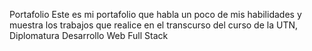 Portafolio 
Este es mi portafolio que habla un poco de mis habilidades y muestra los trabajos que realice en el transcurso del curso de la UTN, Diplomatura Desarrollo Web Full Stack
